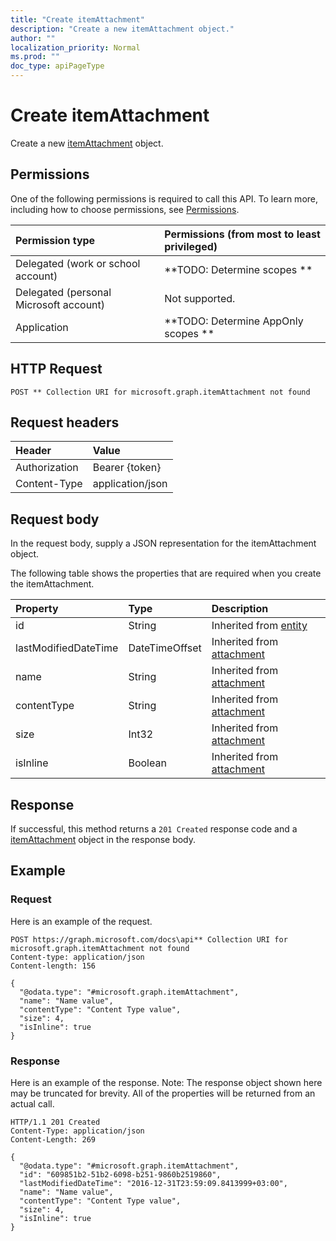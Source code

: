 ```yaml
---
title: "Create itemAttachment"
description: "Create a new itemAttachment object."
author: ""
localization_priority: Normal
ms.prod: ""
doc_type: apiPageType
---
```


# Create itemAttachment

Create a new [itemAttachment](../resources/itemattachment.md) object.

## Permissions
One of the following permissions is required to call this API. To learn more, including how to choose permissions, see [Permissions](/concepts/permissions-reference.md).

|Permission type|Permissions (from most to least privileged)|
|:---|:---|
|Delegated (work or school account)|**TODO: Determine scopes **|
|Delegated (personal Microsoft account)|Not supported.|
|Application|**TODO: Determine AppOnly scopes **|

## HTTP Request
<!-- {
  "blockType": "ignored"
}
-->
``` http
POST ** Collection URI for microsoft.graph.itemAttachment not found
```

## Request headers
|Header|Value|
|:---|:---|
|Authorization|Bearer {token}|
|Content-Type|application/json|

## Request body
In the request body, supply a JSON representation for the itemAttachment object.

The following table shows the properties that are required when you create the itemAttachment.

|Property|Type|Description|
|:---|:---|:---|
|id|String| Inherited from [entity](../resources/entity.md)|
|lastModifiedDateTime|DateTimeOffset| Inherited from [attachment](../resources/attachment.md)|
|name|String| Inherited from [attachment](../resources/attachment.md)|
|contentType|String| Inherited from [attachment](../resources/attachment.md)|
|size|Int32| Inherited from [attachment](../resources/attachment.md)|
|isInline|Boolean| Inherited from [attachment](../resources/attachment.md)|



## Response
If successful, this method returns a `201 Created` response code and a [itemAttachment](../resources/itemattachment.md) object in the response body.

## Example

### Request
Here is an example of the request.
<!-- {
  "blockType": "request",
  "name": "create_itemattachment_from_"
}
-->
``` http
POST https://graph.microsoft.com/docs\api** Collection URI for microsoft.graph.itemAttachment not found
Content-type: application/json
Content-length: 156

{
  "@odata.type": "#microsoft.graph.itemAttachment",
  "name": "Name value",
  "contentType": "Content Type value",
  "size": 4,
  "isInline": true
}
```

### Response
Here is an example of the response. Note: The response object shown here may be truncated for brevity. All of the properties will be returned from an actual call.
<!-- {
  "blockType": "response",
  "truncated": true,
  "@odata.type": "microsoft.graph.itemattachment"
}
-->
``` http
HTTP/1.1 201 Created
Content-Type: application/json
Content-Length: 269

{
  "@odata.type": "#microsoft.graph.itemAttachment",
  "id": "609851b2-51b2-6098-b251-9860b2519860",
  "lastModifiedDateTime": "2016-12-31T23:59:09.8413999+03:00",
  "name": "Name value",
  "contentType": "Content Type value",
  "size": 4,
  "isInline": true
}
```

